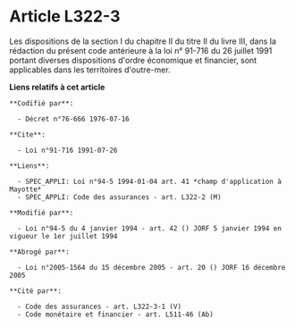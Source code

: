 # Article L322-3

Les dispositions de la section I du chapitre II du titre II du livre III, dans la rédaction du présent code antérieure à la
loi n° 91-716 du 26 juillet 1991 portant diverses dispositions d'ordre économique et financier, sont applicables dans les
territoires d'outre-mer.

**Liens relatifs à cet article**

	**Codifié par**:

	  - Décret n°76-666 1976-07-16

	**Cite**:

	  - Loi n°91-716 1991-07-26

	**Liens**:

	  - SPEC_APPLI: Loi n°94-5 1994-01-04 art. 41 *champ d'application à Mayotte*
	  - SPEC_APPLI: Code des assurances - art. L322-2 (M)

	**Modifié par**:

	  - Loi n°94-5 du 4 janvier 1994 - art. 42 () JORF 5 janvier 1994 en vigueur le 1er juillet 1994

	**Abrogé par**:

	  - Loi n°2005-1564 du 15 décembre 2005 - art. 20 () JORF 16 décembre 2005

	**Cité par**:

	  - Code des assurances - art. L322-3-1 (V)
	  - Code monétaire et financier - art. L511-46 (Ab)
